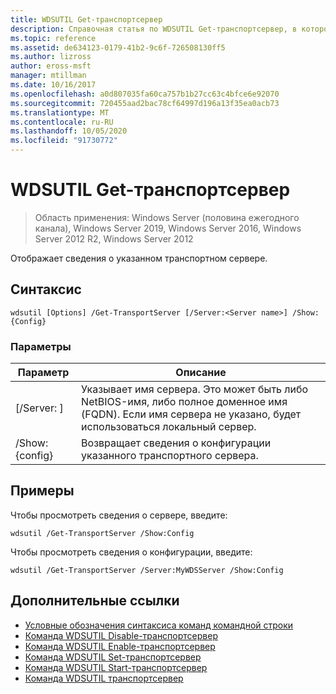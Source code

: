 ```yaml
---
title: WDSUTIL Get-транспортсервер
description: Справочная статья по WDSUTIL Get-транспортсервер, в которой отображаются сведения о указанном транспортном сервере.
ms.topic: reference
ms.assetid: de634123-0179-41b2-9c6f-726508130ff5
ms.author: lizross
author: eross-msft
manager: mtillman
ms.date: 10/16/2017
ms.openlocfilehash: a0d807035fa60ca757b1b27cc63c4bfce6e92070
ms.sourcegitcommit: 720455aad2bac78cf64997d196a13f35ea0acb73
ms.translationtype: MT
ms.contentlocale: ru-RU
ms.lasthandoff: 10/05/2020
ms.locfileid: "91730772"
---
```

# <a name="wdsutil-get-transportserver"></a>WDSUTIL Get-транспортсервер

> Область применения: Windows Server (половина ежегодного канала), Windows Server 2019, Windows Server 2016, Windows Server 2012 R2, Windows Server 2012

Отображает сведения о указанном транспортном сервере.

## <a name="syntax"></a>Синтаксис
```
wdsutil [Options] /Get-TransportServer [/Server:<Server name>] /Show:{Config}
```
### <a name="parameters"></a>Параметры
|Параметр|Описание|
|-------|--------|
|[/Server: <Server name> ]|Указывает имя сервера. Это может быть либо NetBIOS-имя, либо полное доменное имя (FQDN). Если имя сервера не указано, будет использоваться локальный сервер.|
|/Show: {config}|Возвращает сведения о конфигурации указанного транспортного сервера.|
## <a name="examples"></a>Примеры
Чтобы просмотреть сведения о сервере, введите:
```
wdsutil /Get-TransportServer /Show:Config
```
Чтобы просмотреть сведения о конфигурации, введите:
```
wdsutil /Get-TransportServer /Server:MyWDSServer /Show:Config
```
## <a name="additional-references"></a>Дополнительные ссылки
- [Условные обозначения синтаксиса команд командной строки](command-line-syntax-key.md)
- [Команда WDSUTIL Disable-транспортсервер](wdsutil-disable-transportserver.md)
- [Команда WDSUTIL Enable-транспортсервер](wdsutil-enable-transportserver.md)
- [Команда WDSUTIL Set-транспортсервер](wdsutil-set-transportserver.md)
- [Команда WDSUTIL Start-транспортсервер](wdsutil-start-transportserver.md)
- [Команда WDSUTIL транспортсервер](wdsutil-stop-transportserver.md)
